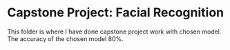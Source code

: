 # Capstone Project: Facial Recognition
This folder is where I have done capstone project work with chosen model. The accuracy of the chosen model 80%.
